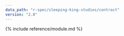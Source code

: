 ```yaml
---
data_path: "r-spec/sleeping-king-studios/contract"
version: "2.8"
---
```


{% include reference/module.md %}
